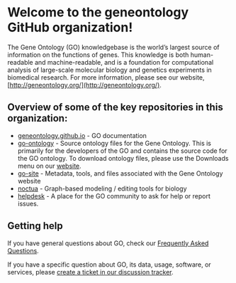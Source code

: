 # Welcome to the geneontology GitHub organization!

The Gene Ontology (GO) knowledgebase is the world’s largest source of information on the functions of genes.
This knowledge is both human-readable and machine-readable, and is a foundation for computational analysis of large-scale molecular biology and genetics experiments in biomedical research.
For more information, please see our website, [http://geneontology.org/](http://geneontology.org/).

## Overview of some of the key repositories in this organization:
- [geneontology.github.io](https://github.com/geneontology/geneontology.github.io) - GO documentation
- [go-ontology](https://github.com/geneontology/go-ontology) - Source ontology files for the Gene Ontology.
This is primarily for the developers of the GO and contains the source code for the GO ontology.
To download ontology files, please use the Downloads menu on our [website](http://geneontology.org).
- [go-site](https://github.com/geneontology/go-site) - Metadata, tools, and files associated with the Gene Ontology website
- [noctua](https://github.com/geneontology/noctua) - Graph-based modeling / editing tools for biology
- [helpdesk](https://github.com/geneontology/helpdesk) - A place for the GO community to ask for help or report issues.

## Getting help
If you have general questions about GO, check our [Frequently Asked Questions](http://geneontology.org/faq-page).

If you have a specific question about GO, its data, usage, software, or services, please [create a ticket in our discussion tracker](https://github.com/geneontology/helpdesk/discussions).
